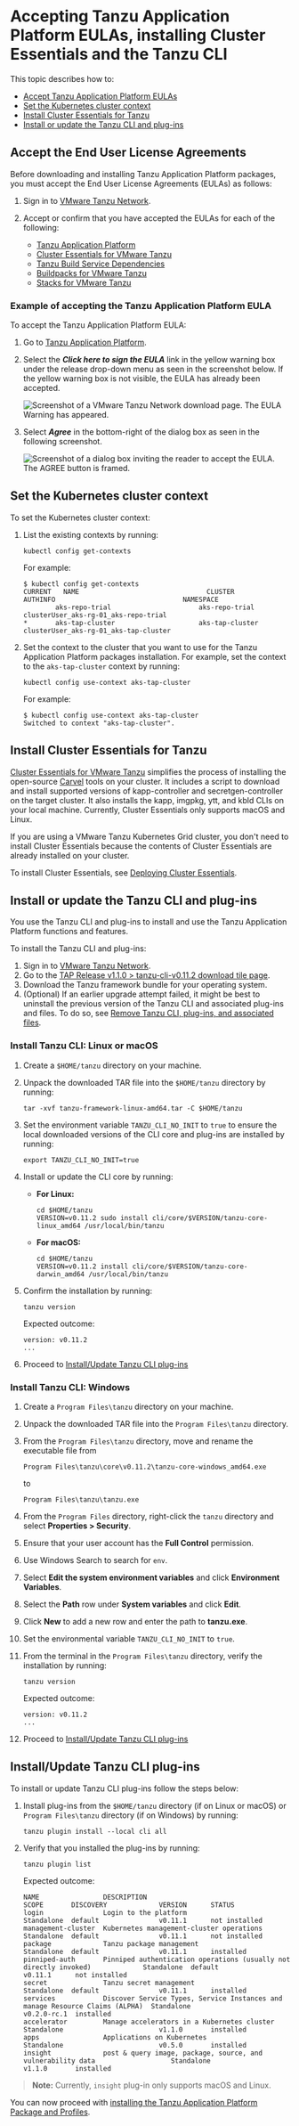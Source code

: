 # Accepting Tanzu Application Platform EULAs, installing Cluster Essentials and the Tanzu CLI

This topic describes how to:

  * [Accept Tanzu Application Platform EULAs](#accept-eulas)
  * [Set the Kubernetes cluster context](#cluster-context)
  * [Install Cluster Essentials for Tanzu](#tanzu-cluster-essentials)
  * [Install or update the Tanzu CLI and plug-ins](#cli-and-plugin)


## <a id='accept-eulas'></a> Accept the End User License Agreements  

Before downloading and installing Tanzu Application Platform packages, you must accept the
End User License Agreements (EULAs) as follows:

1. Sign in to [VMware Tanzu Network](https://network.tanzu.vmware.com).

1. Accept or confirm that you have accepted the EULAs for each of the following:

    - [Tanzu Application Platform](https://network.tanzu.vmware.com/products/tanzu-application-platform/)
    - [Cluster Essentials for VMware Tanzu](https://network.tanzu.vmware.com/products/tanzu-cluster-essentials/)
    - [Tanzu Build Service Dependencies](https://network.tanzu.vmware.com/products/tbs-dependencies/)
    - [Buildpacks for VMware Tanzu](https://network.tanzu.vmware.com/products/tanzu-buildpacks-suite)
    - [Stacks for VMware Tanzu](https://network.tanzu.vmware.com/products/tanzu-stacks-suite)


### <a id='accept-tap-eula'></a> Example of accepting the Tanzu Application Platform EULA

To accept the Tanzu Application Platform EULA:

1. Go to [Tanzu Application Platform](https://network.tanzu.vmware.com/products/tanzu-application-platform/).

1. Select the ***Click here to sign the EULA*** link in the yellow warning box under the release drop-down menu as seen in the screenshot below. If the yellow warning box is not visible, the EULA has already been accepted.

    ![Screenshot of a VMware Tanzu Network download page. The EULA Warning has appeared.](images/install-tanzu-cli-eulas1.png)

1. Select ***Agree*** in the bottom-right of the dialog box as seen in the following screenshot.

    ![Screenshot of a dialog box inviting the reader to accept the EULA. The AGREE button is framed.](images/install-tanzu-cli-eulas2.png)


## <a id='cluster-context'></a> Set the Kubernetes cluster context

To set the Kubernetes cluster context:

1. List the existing contexts by running:

    ```console
    kubectl config get-contexts
    ```

    For example:

    ```console
    $ kubectl config get-contexts
    CURRENT   NAME                                CLUSTER           AUTHINFO                                NAMESPACE
            aks-repo-trial                      aks-repo-trial    clusterUser_aks-rg-01_aks-repo-trial
    *       aks-tap-cluster                     aks-tap-cluster   clusterUser_aks-rg-01_aks-tap-cluster
    ```

1. Set the context to the cluster that you want to use for the Tanzu Application Platform packages installation. For example, set the context to the `aks-tap-cluster` context by running:

    ```console
    kubectl config use-context aks-tap-cluster
    ```

    For example:

    ```console
    $ kubectl config use-context aks-tap-cluster
    Switched to context "aks-tap-cluster".
    ```


## <a id='tanzu-cluster-essentials'></a> Install Cluster Essentials for Tanzu

[Cluster Essentials for VMware Tanzu](https://docs.vmware.com/en/Cluster-Essentials-for-VMware-Tanzu/index.html)
simplifies the process of installing the open-source [Carvel](https://carvel.dev) tools on your cluster.
It includes a script to download and install supported versions of kapp-controller and
secretgen-controller on the target cluster.
It also installs the kapp, imgpkg, ytt, and kbld CLIs on your local machine.
Currently, Cluster Essentials only supports macOS and Linux.

If you are using a VMware Tanzu Kubernetes Grid cluster, you don't need to install Cluster Essentials
because the contents of Cluster Essentials are already installed on your cluster.

To install Cluster Essentials, see [Deploying Cluster Essentials](https://docs.vmware.com/en/Cluster-Essentials-for-VMware-Tanzu/1.1/cluster-essentials/GUID-deploy.html).


## <a id='cli-and-plugin'></a> Install or update the Tanzu CLI and plug-ins

You use the Tanzu CLI and plug-ins to install and use the Tanzu Application Platform functions
and features.

To install the Tanzu CLI and plug-ins:

1. Sign in to [VMware Tanzu Network](https://network.tanzu.vmware.com).
1. Go to the [TAP Release v1.1.0 > tanzu-cli-v0.11.2 download tile page](https://network.pivotal.io/products/tanzu-application-platform/#/releases/1078790/file_groups/7867).
1. Download the Tanzu framework bundle for your operating system.
1. (Optional) If an earlier upgrade attempt failed, it might be best to uninstall the previous version of the Tanzu CLI and associated plug-ins and files. To do so, see [Remove Tanzu CLI, plug-ins, and associated files](uninstall.html#remove-tanzu-cli).

### <a id='linux-mac-tanzu-cli'></a> Install Tanzu CLI: Linux or macOS

1. Create a `$HOME/tanzu` directory on your machine.
1. Unpack the downloaded TAR file into the `$HOME/tanzu` directory by running:

    ```console
    tar -xvf tanzu-framework-linux-amd64.tar -C $HOME/tanzu
    ```

1. Set the environment variable `TANZU_CLI_NO_INIT` to `true` to ensure the local downloaded versions of
the CLI core and plug-ins are installed by running:

    ```console
    export TANZU_CLI_NO_INIT=true
    ```

1. Install or update the CLI core by running:

   * **For Linux:**

     ```console
     cd $HOME/tanzu
     VERSION=v0.11.2 sudo install cli/core/$VERSION/tanzu-core-linux_amd64 /usr/local/bin/tanzu
     ```

   * **For macOS:**

     ```console
     cd $HOME/tanzu
     VERSION=v0.11.2 install cli/core/$VERSION/tanzu-core-darwin_amd64 /usr/local/bin/tanzu
     ```

1. Confirm the installation by running:

    ```console
    tanzu version
    ```

    Expected outcome:

    ```console
    version: v0.11.2
    ...
    ```

1. Proceed to [Install/Update Tanzu CLI plug-ins](#cli-plugin-install)

### <a id='windows-tanzu-cli'></a> Install Tanzu CLI: Windows

1. Create a `Program Files\tanzu` directory on your machine.

1. Unpack the downloaded TAR file into the `Program Files\tanzu` directory.

1. From the `Program Files\tanzu` directory, move and rename the executable file from

    ```console
    Program Files\tanzu\core\v0.11.2\tanzu-core-windows_amd64.exe
    ```

    to

    ```console
    Program Files\tanzu\tanzu.exe
    ```

1. From the `Program Files` directory, right-click the `tanzu` directory and select **Properties > Security**.

1. Ensure that your user account has the **Full Control** permission.

1. Use Windows Search to search for `env`.

1. Select **Edit the system environment variables** and click **Environment Variables**.

1. Select the **Path** row under **System variables** and click **Edit**.

1. Click **New** to add a new row and enter the path to **tanzu.exe**.

1. Set the environmental variable `TANZU_CLI_NO_INIT` to `true`.

1. From the terminal in the `Program Files\tanzu` directory, verify the installation by running:

    ```console
    tanzu version
    ```

    Expected outcome:

    ```console
    version: v0.11.2
    ...
    ```
 
 1. Proceed to [Install/Update Tanzu CLI plug-ins](#cli-plugin-install)


## <a id='cli-plugin-install'></a> Install/Update Tanzu CLI plug-ins

To install or update Tanzu CLI plug-ins follow the steps below:

1. Install plug-ins from the `$HOME/tanzu` directory (if on Linux or macOS) or `Program Files\tanzu` directory (if on Windows) by running:

    ```console
    tanzu plugin install --local cli all
    ```

1. Verify that you installed the plug-ins by running:

    ```console
    tanzu plugin list
    ```

    Expected outcome:

    ```console
    NAME                DESCRIPTION                                                                   SCOPE       DISCOVERY             VERSION      STATUS
    login               Login to the platform                                                         Standalone  default               v0.11.1      not installed
    management-cluster  Kubernetes management-cluster operations                                      Standalone  default               v0.11.1      not installed
    package             Tanzu package management                                                      Standalone  default               v0.11.1      installed
    pinniped-auth       Pinniped authentication operations (usually not directly invoked)             Standalone  default               v0.11.1      not installed
    secret              Tanzu secret management                                                       Standalone  default               v0.11.1      installed
    services            Discover Service Types, Service Instances and manage Resource Claims (ALPHA)  Standalone                        v0.2.0-rc.1  installed
    accelerator         Manage accelerators in a Kubernetes cluster                                   Standalone                        v1.1.0       installed
    apps                Applications on Kubernetes                                                    Standalone                        v0.5.0       installed
    insight             post & query image, package, source, and vulnerability data                   Standalone                        v1.1.0       installed
    ```

> **Note:** Currently, `insight` plug-in only supports macOS and Linux.

You can now proceed with [installing the Tanzu Application Platform Package and Profiles](install.html).
